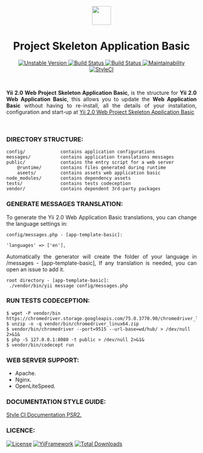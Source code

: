 <p align="center">
    <a href="https://github.com/terabytesoftw/app-template-basic" target="_blank">
        <img src="https://lh3.googleusercontent.com/D9TFw1F6ddPuheDc_tpNptTdvTg-FNNpjLSBN14X6Sc-3JDiOxfE67rEh4OZfygonx1tKei2b2DEOHDLjF6T3xl8e-rkEEPZeGqLTWcS_v2cBRlyo0vcZLDHG5ivSDGIWCsenbol=w2400" height="50px;">
    </a>
    <h1 align="center">Project Skeleton Application Basic</h1>
</p>

<p align="center">
    <a href="https://packagist.org/packages/terabytesoftw/app-template-basic" target="_blank">
        <img src="https://poser.pugx.org/terabytesoftw/app-template-basic/v/unstable" alt="Unstable Version">
    </a>
    <a href="https://travis-ci.org/terabytesoftw/app-template-basic" target="_blank">
        <img src="https://travis-ci.org/terabytesoftw/app-template-basic.svg?branch=master" alt="Build Status">
    </a>
    <a href="https://scrutinizer-ci.com/g/terabytesoftw/app-template-basic" target="_blank">
        <img src="https://scrutinizer-ci.com/g/terabytesoftw/app-template-basic/badges/build.png?b=master" alt="Build Status">
    </a>
    <a href="https://codeclimate.com/github/terabytesoftw/app-template-basic/maintainability">
        <img src="https://api.codeclimate.com/v1/badges/f8f067287ac8ca7bfb43/maintainability" alt="Maintainability">
    </a>
	<a href="https://github.styleci.io/repos/192995606">
		<img src="https://github.styleci.io/repos/192995606/shield?branch=master" alt="StyleCI">
	</a>		
</p>
</br>

<p align="justify">
<strong>Yii 2.0 Web Project Skeleton Application Basic</strong>, is the structure for <strong>Yii 2.0 Web Application Basic</strong>, this allows you to update the <strong>Web Application Basic</strong> without having to re-install, all the details of your installation, configuration and start-up at <a href="https://github.com/terabytesoftw/app-template-basic" title="Yii 2.0 Web Project Skeleton Application Basic" target="_blank">Yii 2.0 Web Project Skeleton Application Basic</a>
</p>

</br>

### **DIRECTORY STRUCTURE:**

```
config/             contains application configurations
messages/           contains application translations messages
public/             contains the entry script for a web server
    @runtime/       contains files generated during runtime
    aseets/         contains assets web application basic
node_modules/       contains dependency assets
tests/              contains tests codeception
vendor/             contains dependent 3rd-party packages
```

### **GENERATE MESSAGES TRANSLATION:**

<p align="justify">
To generate the Yii 2.0 Web Application Basic translations, you can change the language settings in:
<p>

```
config/messages.php - [app-template-basic]:

'languages' => ['en'], 
```
<p align="justify">
 Automatically the generator will create the folder of your language in /messages - [app-template-basic], If any translation is needed, you can open an issue to add it.
</p>

```
root directory - [app-template-basic]:
 ./vendor/bin/yii message config/messages.php
```

### **RUN TESTS CODECEPTION:**

~~~
$ wget -P vendor/bin https://chromedriver.storage.googleapis.com/75.0.3770.90/chromedriver_linux64.zip
$ unzip -o -q vendor/bin/chromedriver_linux64.zip
$ vendor/bin/chromedriver --port=9515 --url-base=wd/hub/ > /dev/null 2>&1&
$ php -S 127.0.0.1:8080 -t public > /dev/null 2>&1&
$ vendor/bin/codecept run
~~~

### **WEB SERVER SUPPORT:**

- Apache.
- Nginx.
- OpenLiteSpeed.

### **DOCUMENTATION STYLE GUIDE:**

[Style CI Documentation PSR2.](https://docs.styleci.io/presets#psr2)

### **LICENCE:**

[![License](https://poser.pugx.org/terabytesoftw/app-template-basic/license)](LICENSE.md)
[![YiiFramework](https://img.shields.io/badge/Powered_by-Yii_Framework-green.svg?style=flat)](https://www.yiiframework.com/)
[![Total Downloads](https://poser.pugx.org/terabytesoftw/app-template-basic/downloads)](https://packagist.org/packages/terabytesoftw/app-template-basic)


